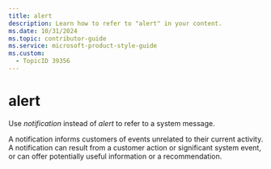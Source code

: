 ```yaml
---
title: alert
description: Learn how to refer to "alert" in your content.
ms.date: 10/31/2024
ms.topic: contributor-guide
ms.service: microsoft-product-style-guide
ms.custom:
  - TopicID 39356
---
```



# alert

Use *notification* instead of *alert* to refer to a system message.  

A notification informs customers of events unrelated to their current activity. A notification can result from a customer action or significant system event, or can offer potentially useful information or a recommendation.  

